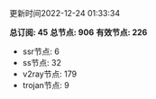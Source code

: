 更新时间2022-12-24 01:33:34

**总订阅: 45**
**总节点: 906**
**有效节点: 226**
- ssr节点: 6
- ss节点: 32
- v2ray节点: 179
- trojan节点: 9
